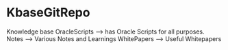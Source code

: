 # KbaseGitRepo

Knowledge base 
OracleScripts --> has Oracle Scripts for all purposes.
Notes --> Various Notes and Learnings
WhitePapers --> Useful Whitepapers
